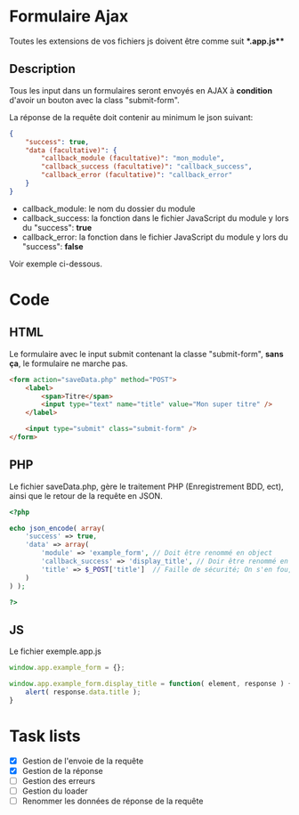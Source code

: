# Formulaire Ajax

Toutes les extensions de vos fichiers js doivent être comme suit __*.app.js**__

## Description

Tous les input dans un formulaires seront envoyés en AJAX à **condition** d'avoir un bouton avec la class "submit-form".

La réponse de la requête doit contenir au minimum le json suivant:
```json
{
	"success": true,
	"data (facultative)": {
		"callback_module (facultative)": "mon_module",
		"callback_success (facultative)": "callback_success",
		"callback_error (facultative)": "callback_error"
	}
}
```

- callback_module: le nom du dossier du module
- callback_success: la fonction dans le fichier JavaScript du module y lors du "success": **true**
- callback_error: la fonction dans le fichier JavaScript du module y lors du "success": **false**

Voir exemple ci-dessous.

# Code

## HTML

Le formulaire avec le input submit contenant la classe "submit-form", **sans ça**, le formulaire ne marche pas.

```html
<form action="saveData.php" method="POST">
	<label>
		<span>Titre</span>
		<input type="text" name="title" value="Mon super titre" />
	</label>

	<input type="submit" class="submit-form" />
</form>
```

## PHP

Le fichier saveData.php, gère le traitement PHP (Enregistrement BDD, ect), ainsi que le retour de la requête en JSON.

```php
<?php

echo json_encode( array(
	'success' => true,
	'data' => array(
		'module' => 'example_form', // Doit être renommé en object
		'callback_success' => 'display_title', // Doir être renommé en success
		'title' => $_POST['title']  // Faille de sécurité; On s'en fou, mais à ne pas faire!
	)
) );

?>

```

## JS

Le fichier exemple.app.js

```js
window.app.example_form = {};

window.app.example_form.display_title = function( element, response ) {
	alert( response.data.title );
}

```

# Task lists

- [x] Gestion de l'envoie de la requête
- [x] Gestion de la réponse
- [ ] Gestion des erreurs
- [ ] Gestion du loader
- [ ] Renommer les données de réponse de la requête
